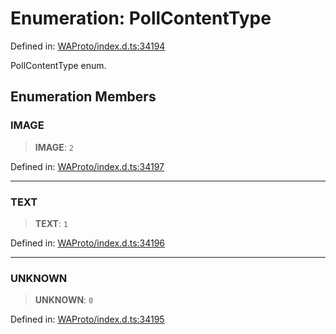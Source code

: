 # Enumeration: PollContentType

Defined in: [WAProto/index.d.ts:34194](https://github.com/Fokusdotid/Baileys/blob/e5a24e138f3b69cf124e0406999e537d5c9a6c18/WAProto/index.d.ts#L34194)

PollContentType enum.

## Enumeration Members

### IMAGE

> **IMAGE**: `2`

Defined in: [WAProto/index.d.ts:34197](https://github.com/Fokusdotid/Baileys/blob/e5a24e138f3b69cf124e0406999e537d5c9a6c18/WAProto/index.d.ts#L34197)

***

### TEXT

> **TEXT**: `1`

Defined in: [WAProto/index.d.ts:34196](https://github.com/Fokusdotid/Baileys/blob/e5a24e138f3b69cf124e0406999e537d5c9a6c18/WAProto/index.d.ts#L34196)

***

### UNKNOWN

> **UNKNOWN**: `0`

Defined in: [WAProto/index.d.ts:34195](https://github.com/Fokusdotid/Baileys/blob/e5a24e138f3b69cf124e0406999e537d5c9a6c18/WAProto/index.d.ts#L34195)
